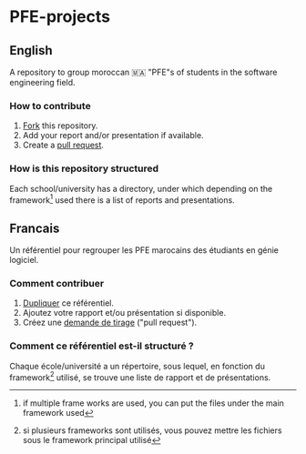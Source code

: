 # PFE-projects
## English
A repository to group moroccan 🇲🇦 "PFE"s of students in the software engineering field.
### How to contribute
1. [Fork](https://docs.github.com/en/get-started/quickstart/fork-a-repo) this repository.
2. Add your report and/or presentation if available.
3. Create a [pull request](https://docs.github.com/en/pull-requests/collaborating-with-pull-requests/proposing-changes-to-your-work-with-pull-requests/creating-a-pull-request).
### How is this repository structured
Each school/university has a directory, under which depending on the framework[^1] used there is a list of reports and presentations.
[^1]: if multiple frame works are used, you can put the files under the main framework used

## Francais
Un référentiel pour regrouper les PFE marocains des étudiants en génie logiciel.
### Comment contribuer
1. [Dupliquer](https://docs.github.com/fr/get-started/quickstart/fork-a-repo) ce référentiel.
2. Ajoutez votre rapport et/ou présentation si disponible.
3. Créez une [demande de tirage](https://docs.github.com/fr/pull-requests/collaborating-with-pull-requests/proposing-changes-to-your-work-with-pull-requests/creating-a-pull-request) ("pull request").
### Comment ce référentiel est-il structuré ?
Chaque école/université a un répertoire, sous lequel, en fonction du framework[^2] utilisé, se trouve une liste de rapport et de présentations.
[^2]: si plusieurs frameworks sont utilisés, vous pouvez mettre les fichiers sous le framework principal utilisé
